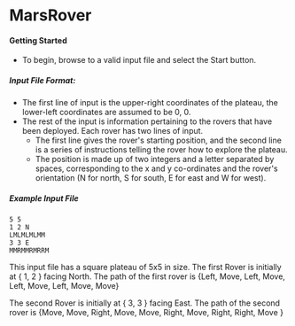 # MarsRover

#### Getting Started
- To begin, browse to a valid input file and select the Start button.

##### Input File Format:
- The first line of input is the upper-right coordinates of the plateau, the lower-left coordinates are assumed to be 0, 0.
- The rest of the input is information pertaining to the rovers that have been deployed. Each rover has two lines of input. 
  - The first line gives the rover's starting position, and the second line is a series of instructions telling the rover how to explore the plateau.
  - The position is made up of two integers and a letter separated by spaces, corresponding to the x and y co-ordinates and the rover's orientation (N for north, S for south, E for east and W for west).

##### Example Input File
````
5 5
1 2 N 
LMLMLMLMM 
3 3 E
MMRMMRMRRM
````
This input file has a square plateau of 5x5 in size.
The first Rover is initially at { 1, 2 } facing North.
The path of the first rover is {Left, Move, Left, Move, Left, Move, Left, Move, Move} 
 
The second Rover is initially at { 3, 3 } facing East.
The path of the second rover is {Move, Move, Right, Move, Move, Right, Move, Right, Right, Move }
